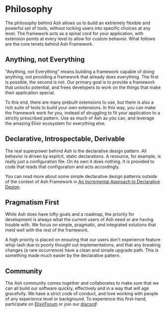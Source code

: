 # Philosophy

The philosophy behind Ash allows us to build an extremely flexible and powerful set of tools, without locking users into specific choices at any level. The framework acts as a spinal cord for your application, with extension points at every level to allow for custom behavior. What follows are the core tenets behind Ash Framework.

## Anything, not Everything

"Anything, not Everything" means building a framework capable of doing anything, not providing a framework that already does everything. The first is possible, the second is not. Our primary goal is to provide a framework that _unlocks_ potential, and frees developers to work on the things that make their application special.

To this end, there are many prebuilt extensions to use, but there is also a rich suite of tools to build your _own_ extensions. In this way, you can make the framework work for you, instead of struggling to fit your application to a strictly prescribed pattern. Use as much of Ash as you can, and leverage the amazing Elixir ecosystem for everything else.

## Declarative, Introspectable, Derivable

The real superpower behind Ash is the declarative design pattern. All behavior is driven by explicit, static declarations. A resource, for example, is really just a configuration file. On its own it does nothing. It is provided to code that reads that configuration and acts accordingly.

You can read more about some simple declarative design patterns outside of the context of Ash Framework in [An Incremental Approach to Declarative Design](https://zachdaniel.dev/incremental-declarative-design).

## Pragmatism First

While Ash does have lofty goals and a roadmap, the priority for development is always what the _current_ users of Ash need or are having trouble with. We focus on simple, pragmatic, and integrated solutions that meld well with the rest of the framework.

A high priority is placed on ensuring that our users don't experience feature whip-lash due to poorly thought out implementations, and that any breaking changes (a rare occurrence) have a clean and simple upgrade path. This is something made much easier by the declarative pattern.

## Community

The Ash community comes together and collaborates to make sure that we can all build our software quickly, effectively and in a way that will age gracefully. We have a strict code of conduct, and love working with people of any experience level or background. To experience this first-hand, participate on [ElixirForum](https://elixirforum.com/c/elixir-framework-forums/ash-framework-forum/123) or join our [discord](https://discord.gg/D7FNG2q)!
